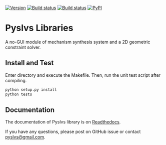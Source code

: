 [![Version](https://img.shields.io/badge/version-19.08.0-yellow.svg)](https://github.com/KmolYuan/pyslvs/releases/latest)
[![Build status](https://ci.appveyor.com/api/projects/status/6l1bh1197ncahd0q?svg=true)](https://ci.appveyor.com/project/KmolYuan/pyslvs)
[![Build status](https://img.shields.io/travis/KmolYuan/pyslvs.svg?logo=travis)](https://travis-ci.org/KmolYuan/pyslvs)
[![PyPI](https://img.shields.io/pypi/v/pyslvs.svg)](https://pypi.org/project/pyslvs/)

# Pyslvs Libraries

A no-GUI module of mechanism synthesis system and a 2D geometric constraint solver.

## Install and Test

Enter directory and execute the Makefile. Then, run the unit test script after compiling.

```bash
python setup.py install
python tests
```

## Documentation

The documentation of Pyslvs library is on [Readthedocs](https://pyslvs-ui.readthedocs.io/en/latest/pyslvs-lib/).

If you have any questions, please post on GitHub issue or contact <pyslvs@gmail.com>.
